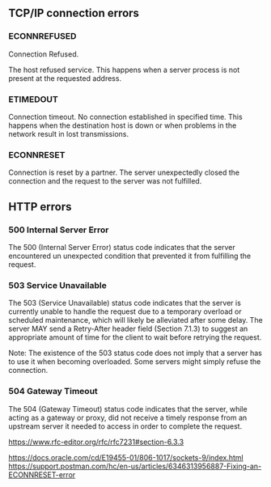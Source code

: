 
## TCP/IP connection errors


### ECONNREFUSED 

Connection Refused.

The host refused service. This happens when a server process is not present at the requested address. 

### ETIMEDOUT 
Connection timeout. 
No connection established in specified time. This happens when the destination host is down or when problems in the network result in lost transmissions. 

### ECONNRESET 
Connection is reset by a partner. The server unexpectedly closed the connection and the request to the server was not fulfilled. 



## HTTP errors

### 500 Internal Server Error

The 500 (Internal Server Error) status code indicates that the server encountered un unexpected condition that prevented it from fulfilling the request.


### 503 Service Unavailable

The 503 (Service Unavailable) status code indicates that the server    is currently unable to handle the request due to a temporary overload    or scheduled maintenance, which will likely be alleviated after some    delay.  The server MAY send a Retry-After header field (Section 7.1.3) to suggest an appropriate amount of time for the client to wait before retrying the request.

Note: The existence of the 503 status code does not imply that a server has to use it when becoming overloaded. Some servers might simply refuse the connection.

### 504 Gateway Timeout

The 504 (Gateway Timeout) status code indicates that the server, while acting as a gateway or proxy, did not receive a timely response from an upstream server it needed to access in order to complete the request.



https://www.rfc-editor.org/rfc/rfc7231#section-6.3.3

https://docs.oracle.com/cd/E19455-01/806-1017/sockets-9/index.html
https://support.postman.com/hc/en-us/articles/6346313956887-Fixing-an-ECONNRESET-error

